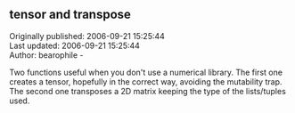 ## tensor and transpose  
Originally published: 2006-09-21 15:25:44  
Last updated: 2006-09-21 15:25:44  
Author: bearophile -  
  
Two functions useful when you don't use a numerical library. The first one creates a tensor, hopefully in the correct way, avoiding the mutability trap.
The second one transposes a 2D matrix keeping the type of the lists/tuples used.